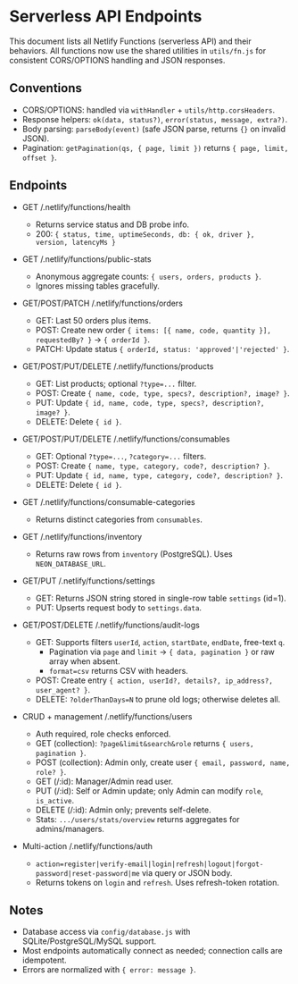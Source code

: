 # Serverless API Endpoints

This document lists all Netlify Functions (serverless API) and their behaviors. All functions now use the shared utilities in `utils/fn.js` for consistent CORS/OPTIONS handling and JSON responses.

## Conventions
- CORS/OPTIONS: handled via `withHandler` + `utils/http.corsHeaders`.
- Response helpers: `ok(data, status?)`, `error(status, message, extra?)`.
- Body parsing: `parseBody(event)` (safe JSON parse, returns `{}` on invalid JSON).
- Pagination: `getPagination(qs, { page, limit })` returns `{ page, limit, offset }`.

## Endpoints

- GET /.netlify/functions/health
  - Returns service status and DB probe info.
  - 200: `{ status, time, uptimeSeconds, db: { ok, driver }, version, latencyMs }`

- GET /.netlify/functions/public-stats
  - Anonymous aggregate counts: `{ users, orders, products }`.
  - Ignores missing tables gracefully.

- GET/POST/PATCH /.netlify/functions/orders
  - GET: Last 50 orders plus items.
  - POST: Create new order `{ items: [{ name, code, quantity }], requestedBy? }` → `{ orderId }`.
  - PATCH: Update status `{ orderId, status: 'approved'|'rejected' }`.

- GET/POST/PUT/DELETE /.netlify/functions/products
  - GET: List products; optional `?type=...` filter.
  - POST: Create `{ name, code, type, specs?, description?, image? }`.
  - PUT: Update `{ id, name, code, type, specs?, description?, image? }`.
  - DELETE: Delete `{ id }`.

- GET/POST/PUT/DELETE /.netlify/functions/consumables
  - GET: Optional `?type=...`, `?category=...` filters.
  - POST: Create `{ name, type, category, code?, description? }`.
  - PUT: Update `{ id, name, type, category, code?, description? }`.
  - DELETE: Delete `{ id }`.

- GET /.netlify/functions/consumable-categories
  - Returns distinct categories from `consumables`.

- GET /.netlify/functions/inventory
  - Returns raw rows from `inventory` (PostgreSQL). Uses `NEON_DATABASE_URL`.

- GET/PUT /.netlify/functions/settings
  - GET: Returns JSON string stored in single-row table `settings` (id=1).
  - PUT: Upserts request body to `settings.data`.

- GET/POST/DELETE /.netlify/functions/audit-logs
  - GET: Supports filters `userId`, `action`, `startDate`, `endDate`, free-text `q`.
    - Pagination via `page` and `limit` → `{ data, pagination }` or raw array when absent.
    - `format=csv` returns CSV with headers.
  - POST: Create entry `{ action, userId?, details?, ip_address?, user_agent? }`.
  - DELETE: `?olderThanDays=N` to prune old logs; otherwise deletes all.

- CRUD + management /.netlify/functions/users
  - Auth required, role checks enforced.
  - GET (collection): `?page&limit&search&role` returns `{ users, pagination }`.
  - POST (collection): Admin only, create user `{ email, password, name, role? }`.
  - GET (/:id): Manager/Admin read user.
  - PUT (/:id): Self or Admin update; only Admin can modify `role`, `is_active`.
  - DELETE (/:id): Admin only; prevents self-delete.
  - Stats: `.../users/stats/overview` returns aggregates for admins/managers.

- Multi-action /.netlify/functions/auth
  - `action=register|verify-email|login|refresh|logout|forgot-password|reset-password|me` via query or JSON body.
  - Returns tokens on `login` and `refresh`. Uses refresh-token rotation.

## Notes
- Database access via `config/database.js` with SQLite/PostgreSQL/MySQL support.
- Most endpoints automatically connect as needed; connection calls are idempotent.
 - Errors are normalized with `{ error: message }`.
